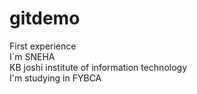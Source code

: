 # gitdemo
First experience<br>
I`m SNEHA<Br>
KB joshi institute of information technology<br>
I'm studying in FYBCA

